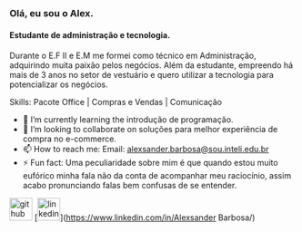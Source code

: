 ## 
### Olá, eu sou o Alex.
#### Estudante de administração e tecnologia.
Durante o E.F II e E.M me formei como técnico em Administração, adquirindo muita paixão pelos negócios. Além da estudante, empreendo há mais de 3 anos no setor de vestuário e quero utilizar a tecnologia para potencializar os negócios.

Skills: Pacote Office | Compras e Vendas | Comunicação

- 🌱 I’m currently learning the introdução de programação. 
- 👯 I’m looking to collaborate on soluções para melhor experiência de compra no e-commerce. 
- 📫 How to reach me: Email: alexsander.barbosa@sou.inteli.edu.br 
- ⚡ Fun fact: Uma peculiaridade sobre mim é que quando estou muito eufórico minha fala não da conta de acompanhar meu raciocínio, assim acabo pronunciando falas bem confusas de se entender. 


[<img src='https://cdn.jsdelivr.net/npm/simple-icons@3.0.1/icons/github.svg' alt='github' height='40'>](https://github.com/Alex-Silva2004)  [<img src='https://cdn.jsdelivr.net/npm/simple-icons@3.0.1/icons/linkedin.svg' alt='linkedin' height='40'>](https://www.linkedin.com/in/Alexsander Barbosa/)  



<!--
**Alex-Silva2004/Alex-Silva2004** is a ✨ _special_ ✨ repository because its `README.md` (this file) appears on your GitHub profile.

Here are some ideas to get you started:

- 🔭 I’m currently working on ...
- 🌱 I’m currently learning ...
- 👯 I’m looking to collaborate on ...
- 🤔 I’m looking for help with ...
- 💬 Ask me about ...
- 📫 How to reach me: ...
- 😄 Pronouns: ...
- ⚡ Fun fact: ...
-->
